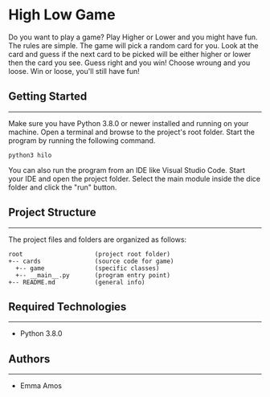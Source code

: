 # High Low Game
Do you want to play a game? Play Higher or Lower and you might have fun. The rules are simple. The game will pick a random card for you. Look at the card and guess if the next card to be picked will be either higher or lower then the card you see. Guess right and you win! Choose wroung and you loose. Win or loose, you'll still have fun!

## Getting Started
---
Make sure you have Python 3.8.0 or newer installed and running on your machine. Open a terminal and 
browse to the project's root folder. Start the program by running the following command.
```
python3 hilo
```
You can also run the program from an IDE like Visual Studio Code. Start your IDE and open the 
project folder. Select the main module inside the dice folder and click the "run" button.

## Project Structure
---
The project files and folders are organized as follows:
```
root                    (project root folder)
+-- cards               (source code for game)
  +-- game              (specific classes)
  +-- __main__.py       (program entry point)
+-- README.md           (general info)
```

## Required Technologies
---
* Python 3.8.0

## Authors
---
* Emma Amos
